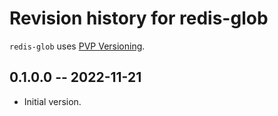# Revision history for redis-glob

`redis-glob` uses [PVP Versioning][1].

## 0.1.0.0 -- 2022-11-21

* Initial version.

[1]: https://pvp.haskell.org
